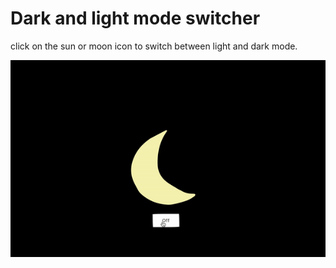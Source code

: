 # Dark and light mode switcher

click on the sun or moon icon to switch between light and dark mode.

<img src="Preview.gif"/>